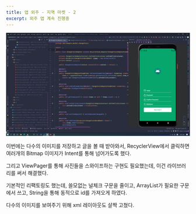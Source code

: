 ```yaml
---
title: 앱 외주 - 지역 마켓 - 2
excerpt: 외주 앱 계속 진행중
---
```


![market clone](./../assets/images/market-clone.png)

이번에는 다수의 이미지를 저장하고 글을 볼 때 받아와서, RecyclerView에서 클릭하면 여러개의 Bitmap 이미지가 Intent를 통해 넘어가도록 했다.

그리고 ViewPager를 통해 사진들을 스와이프하는 구현도 필요했는데, 이건 라이브러리를 써서 해결했다.

기본적인 리팩토링도 했는데, 쓸모없는 널체크 구문을 줄이고, ArrayList가 필요한 구문에서 쓰고, String을 통해 동적으로 id를 가져오게 하였다.

다수의 이미지를 보여주기 위해 xml 레이아웃도 살짝 고쳤다.